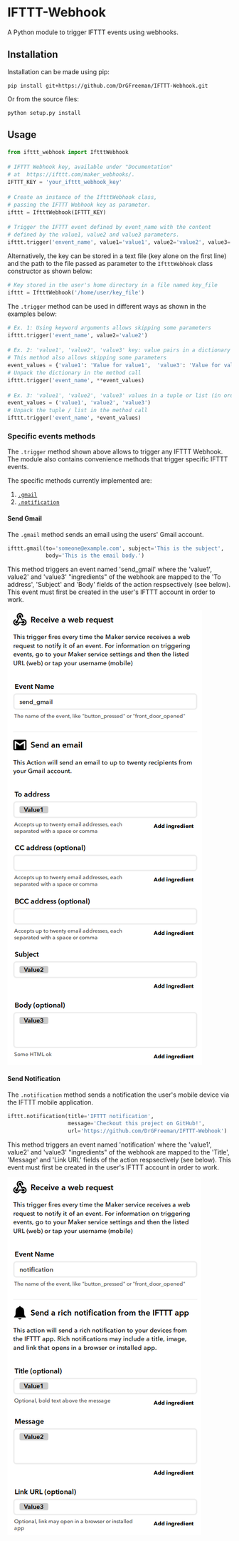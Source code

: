 # IFTTT-Webhook
A Python module to trigger IFTTT events using webhooks.

## Installation

Installation can be made using pip:

```
pip install git+https://github.com/DrGFreeman/IFTTT-Webhook.git
```

Or from the source files:

```
python setup.py install
```

## Usage

```Python
from ifttt_webhook import IftttWebhook

# IFTTT Webhook key, available under "Documentation"
# at  https://ifttt.com/maker_webhooks/.
IFTTT_KEY = 'your_ifttt_webhook_key'

# Create an instance of the IftttWebhook class,
# passing the IFTTT Webhook key as parameter.
ifttt = IftttWebhook(IFTTT_KEY)

# Trigger the IFTTT event defined by event_name with the content
# defined by the value1, value2 and value3 parameters.
ifttt.trigger('envent_name', value1='value1', value2='value2', value3='value3')
```

Alternatively, the key can be stored in a text file (key alone on the first line) and the path to the file passed as parameter to the `IftttWebhook` class constructor as shown below:

```Python
# Key stored in the user's home directory in a file named key_file
ifttt = IftttWebhook('/home/user/key_file')
```

The `.trigger` method can be used in different ways as shown in the examples below:

```Python
# Ex. 1: Using keyword arguments allows skipping some parameters
ifttt.trigger('event_name', value2='value2')

# Ex. 2: 'value1', 'value2', 'value3' key: value pairs in a dictionary
# This method also allows skipping some parameters
event_values = {'value1': 'Value for value1',  'value3': 'Value for value3'}
# Unpack the dictionary in the method call
ifttt.trigger('event_name', **event_values)

# Ex. 3: 'value1', 'value2', 'value3' values in a tuple or list (in order)
event_values = ('value1', 'value2', 'value3')
# Unpack the tuple / list in the method call
ifttt.trigger('event_name', *event_values)
```

### Specific events methods

The `.trigger` method shown above allows to trigger any IFTTT Webhook. The module also contains convenience methods that trigger specific IFTTT events.


The specific methods currently implemented are:
1. [`.gmail`](https://github.com/DrGFreeman/IFTTT-Webhook#send-gmail)
1. [`.notification`](https://github.com/DrGFreeman/IFTTT-Webhook#send-notification)

#### Send Gmail

The `.gmail` method sends an email using the users' Gmail account.

```Python
ifttt.gmail(to='someone@example.com', subject='This is the subject',
            body='This is the email body.')
```

This method triggers an event named 'send_gmail' where the 'value1', value2' and 'value3' "ingredients" of the webhook are mapped to the 'To address', 'Subject' and 'Body' fields of the action respsectively (see below). This event must first be created in the user's IFTTT account in order to work.

![send_gmail IFTTT settings](docs/send_gmail_ifttt.png)

#### Send Notification

The `.notification` method sends a notification the user's mobile device via the IFTTT mobile application.

```Python
ifttt.notification(title='IFTTT notification',
                   message='Checkout this project on GitHub!',
                   url='https://github.com/DrGFreeman/IFTTT-Webhook')
```

This method triggers an event named 'notification' where the 'value1', value2' and 'value3' "ingredients" of the webhook are mapped to the 'Title', 'Message' and 'Link URL' fields of the action respsectively (see below). This event must first be created in the user's IFTTT account in order to work.

![notification IFTTT settings](docs/notification_ifttt.png)
